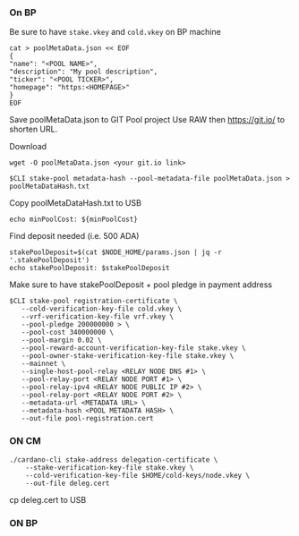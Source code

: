 ### On BP

Be sure to have ```stake.vkey``` and ```cold.vkey``` on BP machine

```
cat > poolMetaData.json << EOF
{
"name": "<POOL NAME>",
"description": "My pool description",
"ticker": "<POOL TICKER>",
"homepage": "https:<HOMEPAGE>"
}
EOF
```

Save poolMetaData.json to GIT Pool project 
Use RAW then https://git.io/ to shorten URL.

Download
```
wget -O poolMetaData.json <your git.io link>
```

 ```
$CLI stake-pool metadata-hash --pool-metadata-file poolMetaData.json > poolMetaDataHash.txt
```
Copy poolMetaDataHash.txt to USB

```minPoolCost=$(cat params.json | jq -r .minPoolCost)
echo minPoolCost: ${minPoolCost}
```
Find deposit needed (i.e. 500 ADA)

```
stakePoolDeposit=$(cat $NODE_HOME/params.json | jq -r '.stakePoolDeposit')
echo stakePoolDeposit: $stakePoolDeposit
```

Make sure to have stakePoolDeposit + pool pledge in payment address 
 

 ```
$CLI stake-pool registration-certificate \
    --cold-verification-key-file cold.vkey \
    --vrf-verification-key-file vrf.vkey \
    --pool-pledge 200000000 > \
    --pool-cost 340000000 \
    --pool-margin 0.02 \
    --pool-reward-account-verification-key-file stake.vkey \
    --pool-owner-stake-verification-key-file stake.vkey \
    --mainnet \
    --single-host-pool-relay <RELAY NODE DNS #1> \
    --pool-relay-port <RELAY NODE PORT #1> \
    --pool-relay-ipv4 <RELAY NODE PUBLIC IP #2> \
    --pool-relay-port <RELAY NODE PORT #2> \
    --metadata-url <METADATA URL> \
    --metadata-hash <POOL METADATA HASH> \
    --out-file pool-registration.cert

 ```
 
### ON CM

```
./cardano-cli stake-address delegation-certificate \
    --stake-verification-key-file stake.vkey \
    --cold-verification-key-file $HOME/cold-keys/node.vkey \
    --out-file deleg.cert

 ```
cp deleg.cert to USB
 
### ON BP

